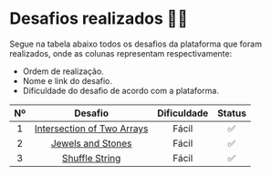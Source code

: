 # Desafios realizados :technologist:

Segue na tabela abaixo todos os desafios da plataforma que foram realizados, onde as colunas representam respectivamente:

- Ordem de realização.
- Nome e link do desafio.
- Dificuldade do desafio de acordo com a plataforma.

| Nº  |                                         Desafio                                         | Dificuldade | Status |
| :-: | :-------------------------------------------------------------------------------------: | :---------: | :----: |
|  1  | [Intersection of Two Arrays](https://leetcode.com/problems/intersection-of-two-arrays/) |    Fácil    |   ✅   |
|  2  |          [Jewels and Stones](https://leetcode.com/problems/jewels-and-stones/)          |    Fácil    |   ✅   |
|  3  |             [Shuffle String](https://leetcode.com/problems/shuffle-string/)             |    Fácil    |   ✅   |
